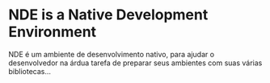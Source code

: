 NDE is a Native Development Environment
=======================================

NDE é um ambiente de desenvolvimento nativo, para ajudar o desenvolvedor na árdua tarefa
de preparar seus ambientes com suas várias bibliotecas...
